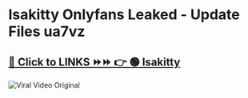 
 # Isakitty Onlyfans Leaked - Update Files ua7vz

## <h2><a href="https://clipsfans.com/Isakitty&ref=git">🔗 Click to LINKS ⏩⏩ 👉 🟢 Isakitty </a></h2>

<a href="https://clipsfans.com/Isakitty&ref=git" rel="nofollow" data-target="animated-image.originalLink"><img src="https://i.ibb.co.com/xMMVF88/686577567.gif" alt="Viral Video Original" style="max-width: 100%; display: inline-block;" data-target="animated-image.originalImage"></a>

